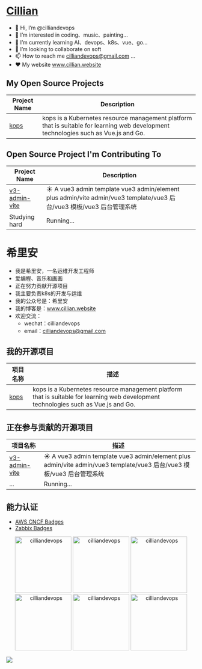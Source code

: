 # [Cillian](www.cillian.website)

- 👋 Hi, I’m @cilliandevops
- 👀 I’m interested in coding、music、painting...
- 🌱 I’m currently learning AI、devops、k8s、vue、go...
- 💞️ I’m looking to collaborate on soft
- 📫 How to reach me   cilliandevops@gmail.com ...
- ❤️ My website www.cillian.website

## My Open Source Projects

| Project Name | Description |
| ------------ | ----------- |
| [kops](https://github.com/cilliandevops/kops) | kops is a Kubernetes resource management platform that is suitable for learning web development technologies such as Vue.js and Go. |

## Open Source Project I'm Contributing To
 Project Name                                              | Description                                                                                                 |
|-----------------------------------------------------------|-------------------------------------------------------------------------------------------------------------|
| [v3-admin-vite](https://github.com/un-pany/v3-admin-vite) | ☀️ A vue3 admin template vue3 admin/element plus admin/vite admin/vue3 template/vue3 后台/vue3 模板/vue3 后台管理系统 |
| Studying hard                                             | Running...                                                                                                  |
# 希里安

- 我是希里安，一名运维开发工程师
- 爱编程、音乐和画画
- 正在努力贡献开源项目
- 我主要负责k8s的开发与运维
- 我的公众号是：希里安
- 我的博客是：www.cillian.website
- 欢迎交流：
    - wechat：cilliandevops
    - email：cilliandevops@gmail.com

## 我的开源项目

| 项目名称 |描述 |
| ------------ | ----------- |
| [kops](https://github.com/cilliandevops/kops) | kops is a Kubernetes resource management platform that is suitable for learning web development technologies such as Vue.js and Go. |

## 正在参与贡献的开源项目

 项目名称                                                      | 描述                                                                                                          |
|-----------------------------------------------------------|-------------------------------------------------------------------------------------------------------------|
| [v3-admin-vite](https://github.com/un-pany/v3-admin-vite) | ☀️ A vue3 admin template vue3 admin/element plus admin/vite admin/vue3 template/vue3 后台/vue3 模板/vue3 后台管理系统 |
| ...                                                       | Running...                                                                                                  |

## 能力认证
- [AWS CNCF Badges](https://www.credly.com/users/cilliandevops/badges)
- [Zabbix Badges](https://www.zabbix.com/certificate/?firstname=Xuerui&lastname=Zhang&certificate=CU-2306-014%20#Zabbix%20#Training)

<p align="center">
   <img width="150" height="150"
src="https://images.credly.com/size/340x340/images/bd31ef42-d460-493e-8503-39592aaf0458/image.png" alt="cilliandevops" />

  <img width="150" height="150" src="https://images.credly.com/size/340x340/images/f28f1d88-428a-47f6-95b5-7da1dd6c1000/KCNA_badge.png" alt="cilliandevops" />
  <img width="150" height="150" src="https://images.credly.com/size/340x340/images/8b8ed108-e77d-4396-ac59-2504583b9d54/cka_from_cncfsite__281_29.png" alt="cilliandevops" />
  <img width="150" height="150" src="https://images.credly.com/size/340x340/images/f88d800c-5261-45c6-9515-0458e31c3e16/ckad_from_cncfsite.png" alt="cilliandevops" />
  <img width="150" height="150" src="https://images.credly.com/size/340x340/images/9945dfcb-1cca-4529-85e6-db1be3782210/kubernetes-security-specialist-logo2.png" alt="cilliandevops" />
<img width="150" height="150" src="https://assets.zabbix.com/img/certificate_validation/certified_user_6_0_certificate.png" alt="cilliandevops" />


</p>



![](https://komarev.com/ghpvc/?username=cilliandevops&style=for-the-badge)



